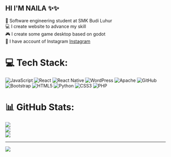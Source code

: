## HI I'M NAILA ✨✨

🧠 Software engineering student at SMK Budi Luhur</br>
💻 I create website to advance my skill</br> 
🎮 I create some game desktop based on godot</br> 
💯 I have account of Instagram [Instagram](https://www.instagram.com/naii_d0.0/)</br>


# 💻 Tech Stack:
![JavaScript](https://img.shields.io/badge/javascript-%23323330.svg?style=for-the-badge&logo=javascript&logoColor=%23F7DF1E) ![React](https://img.shields.io/badge/react-%2320232a.svg?style=for-the-badge&logo=react&logoColor=%2361DAFB) ![React Native](https://img.shields.io/badge/react_native-%2320232a.svg?style=for-the-badge&logo=react&logoColor=%2361DAFB) ![WordPress](https://img.shields.io/badge/WordPress-%23117AC9.svg?style=for-the-badge&logo=WordPress&logoColor=white) ![Apache](https://img.shields.io/badge/apache-%23D42029.svg?style=for-the-badge&logo=apache&logoColor=white) ![GitHub](https://img.shields.io/badge/github-%23121011.svg?style=for-the-badge&logo=github&logoColor=white) ![Bootstrap](https://img.shields.io/badge/bootstrap-%238511FA.svg?style=for-the-badge&logo=bootstrap&logoColor=white) ![HTML5](https://img.shields.io/badge/html5-%23E34F26.svg?style=for-the-badge&logo=html5&logoColor=white) ![Python](https://img.shields.io/badge/python-3670A0?style=for-the-badge&logo=python&logoColor=ffdd54) ![CSS3](https://img.shields.io/badge/css3-%231572B6.svg?style=for-the-badge&logo=css3&logoColor=white) ![PHP](https://img.shields.io/badge/php-%23777BB4.svg?style=for-the-badge&logo=php&logoColor=white)
# 📊 GitHub Stats:
![](https://github-readme-stats.vercel.app/api?username=naila050509&theme=merko&hide_border=false&include_all_commits=false&count_private=false)<br/>
![](https://nirzak-streak-stats.vercel.app/?user=naila050509&theme=merko&hide_border=false)<br/>
![](https://github-readme-stats.vercel.app/api/top-langs/?username=naila050509&theme=merko&hide_border=false&include_all_commits=false&count_private=false&layout=compact)

---
[![](https://visitcount.itsvg.in/api?id=naila050509&icon=0&color=0)](https://visitcount.itsvg.in)

<!-- Proudly created with GPRM ( https://gprm.itsvg.in ) -->
